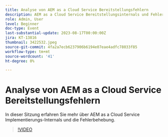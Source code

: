 ```yaml
---
title: Analyse von AEM as a Cloud Service Bereitstellungsfehlern
description: AEM as a Cloud Service Bereitstellungsinternals und Fehlerbehebung.
role: Admin, User
level: Beginner
doc-type: Event
last-substantial-update: 2023-08-17T00:00:00Z
jira: KT-13816
thumbnail: 3422532.jpeg
source-git-commit: 4fa2a7ecb6237906b6194e07eae4adfc78033f85
workflow-type: tm+mt
source-wordcount: '41'
ht-degree: 0%

---
```


# Analyse von AEM as a Cloud Service Bereitstellungsfehlern

In dieser Sitzung erfahren Sie mehr über AEM as a Cloud Service Implementierungs-Internals und die Fehlerbehebung.

>[!VIDEO](https://video.tv.adobe.com/v/3422532/?learn=on)
